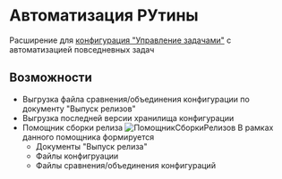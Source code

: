 # Автоматизация РУтины
Расширение для [конфигурация "Управление задачами"](https://github.com/BlizD/Tasks) с автоматизацией повседневных задач

## Возможности
* Выгрузка файла сравнения/объединения конфигурации по документу "Выпуск релизов"
* Выгрузка последней версии хранилища конфигурации
* Помощник сборки релиза
![ПомощникСборкиРелизов](https://github.com/hawkxtreme/Tasker1C_AutomationRoutine/blob/main/img/ReleaseBuildAssistant.gif?raw=true)
    В рамках данного помощника формируется
    * Документы "Выпуск релиза"
    * Файлы конфигруации
    * Файлы сравнения/объединения конфигураций
